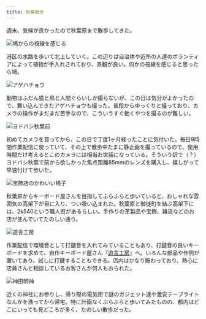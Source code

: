 ```yaml
---
title: 秋葉散歩
---
```

週末、気候が良かったので秋葉原まで散歩してきた。

![](https://lh4.googleusercontent.com/N9S9wAchgeh09ihDOJzSb6AABVB3L7b5my67SUQ_s5zQRnwm3S5OarPpzId-YndAcaOGlD3VIO034CxD_98oWQ2FQVVvVpxgQXK5OgMgiV-Fy0zg8TcYFCSrov3wEubWInVGmNmdRGsSB7-oqExKhUvF3KbxrpU39p9JaHG0kyNa5t-vL6vUUEOSGQ "鳩からの視線を感じる")

港区の水路を歩いて北上していく。この辺りは自治体や近所の人達のボランティアによって植物が手入れされており、景観が良い。何かの視線を感じると思ったら鳩。

![](https://lh5.googleusercontent.com/yG8KivEwzmjCcg7xCsLYqcllo733K0aQ0NW-KmAwj6aUEw1mghcXFxoI5WVLb4DoDeZTLJHS63sQdR_JBp2lThDdOrDEG7OtX4gGLfvPrzxUY1eyTca3xW69ee1FYTEv_0fYrm1c2KJ8xGnWxZDFAehW0nvUbHfbTqfmlcNXLiMxBGCVU9sfY-or0g "アゲハチョウ")

動物はふだん猫と鳥と人間ぐらいしか撮らないが、この日は気分がよかったので、舞い込んできたアゲハチョウも撮った。普段からゆっくりと撮っており、カメラの操作がまだまだ苦手なので、こういうすぐ動くやつを撮るのが難しい。

![](https://lh4.googleusercontent.com/CWq_gmOSfGgpVr6-EzSdiGHnu2Sf0blwKOYs4GIS0fpd6_asTn-54lxUEehgIXB8CNe6qK91kg3k-ymE16n1DQn-cVHB6T_S5hEOYtF_MTO6PhUPT5VOUd-0HTy8PbNtEejIaSM27lT4M1Tbk5P2RT7TmGU0SHrEHO_q7abqfQmihg2H7GlZS4VZag "ヨドバシ秋葉前")

初めてカメラを買ってから、この日で丁度1ヶ月経ったことに気付いた。毎日9時間作業配信に使っていて、その上で散歩中たまに静止画を撮っているので、使用時間だけ考えるとこのカメラには相当お世話になっている。そういう訳で（？）ヨドバシ秋葉で前から欲しかった焦点距離85mmのレンズを購入し、嬉しがって早速付けて歩いた。

![](https://lh3.googleusercontent.com/-wJKlmROkl9LrOGdMgIQeAHAWFKkdQAfWmXy0BvvsWr39i-MhQ-nszY8LylzeGY9gDaijwN9yhGwJjJDBdbEnNbfatzhBRfqrE76cfzjirLwzg_SUzg_WPmoHjhALvl6TRyZqwQZxkkWxVQStxlUr4K43xxehrHbR3ZmzCvF2kYc-IL5jDQZMzY8DA "宝飾店のかわいい椅子")

秋葉原からキーボード屋さんを目指してふらふらと歩いていると、おしゃれな雰囲気の高架下が目に入り、つい吸い込まれた。秋葉原と御徒町を結ぶ高架下には、2k540という職人街があるらしい。手作りの革製品や宝飾、雑貨などのお店が並んでいてたのしい通り。

![](https://lh3.googleusercontent.com/m7PyiwuwOQh2GnhwK-zcNMTuQT5Y7a7ldojjhQm0lXkg_ehJcM7T8h5imsQXcmArXdLcqRczDaeZcOUoNGeJfQ5V89LQa5EjoLMvIRw9cGE3TNdPiEjPyV3FWTUKlA-hMjGrkLeZS7OFJAwrYZiMVeXR07YvDMzg4YpQ1B2FfvzCO_mVmhMxfovNgQ "遊舎工房")

作業配信で環境音として打鍵音を入れてみていることもあり、打鍵音の良いキーボードを求めて、自作キーボード屋さん『[遊舎工房](https://yushakobo.jp/)』へ。いろんな部品や作例が置いてあり、試しに打鍵することもできる。店内はかなり賑わっており、熱心に店員さんと相談しているお客さんが何人もおられた。

![](https://lh6.googleusercontent.com/wTw9lP9JUaOIIq7pg0a-P0RDtCjoyV2ITwE4fJGbvIpIYuqNEkG2x6IsVbCC4_oybU2Bo4sb2uEa_6IBgjhFf5O8RTyHiaF4gA0KIR6RvpZQBWFfwZer_-kVATpxwE1N2EyJgQJmGZTcC5GHPUwxeFhD-GbLLby2qDTHeZKD4p1yUPAR309ldQvVrQ "神田明神")

近くの神社にお参りし、帰り際の電気街で謎のガジェット達や激安テープライトなんかを漁ってから帰宅。特に計画なくぶらぶらと歩いてみたものの、都内はどこにいっても見どころが多く、たのしい散歩だった。
